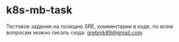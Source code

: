 # k8s-mb-task

Тестовое задание на позицию SRE, комментарии в коде, по всем вопросам можно писать сюда: grebnik89@gmail.com
